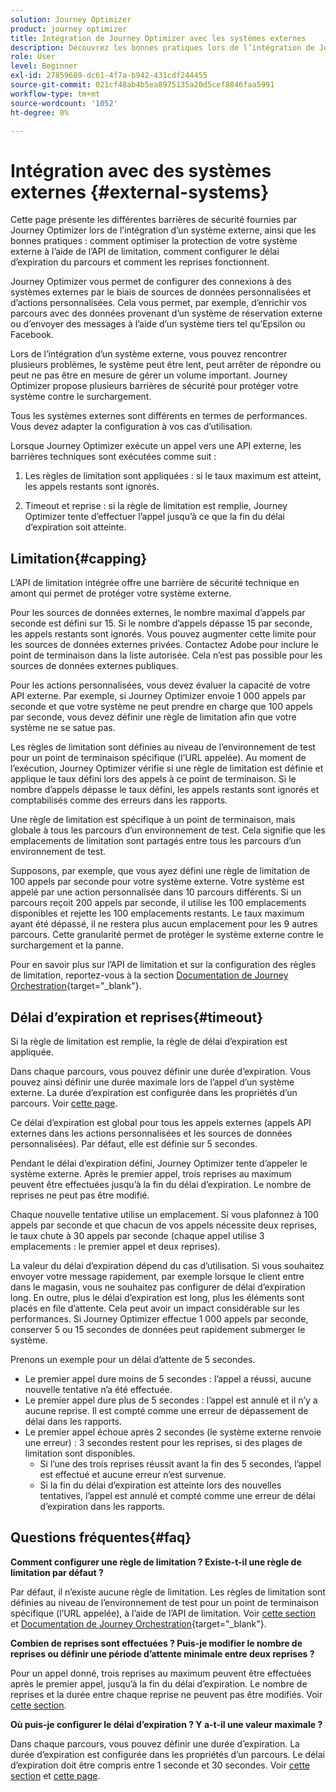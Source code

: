 ```yaml
---
solution: Journey Optimizer
product: journey optimizer
title: Intégration de Journey Optimizer avec les systèmes externes
description: Découvrez les bonnes pratiques lors de l’intégration de Journey Optimizer à des systèmes externes
role: User
level: Beginner
exl-id: 27859689-dc61-4f7a-b942-431cdf244455
source-git-commit: 021cf48ab4b5ea8975135a20d5cef8846faa5991
workflow-type: tm+mt
source-wordcount: '1052'
ht-degree: 0%

---
```


# Intégration avec des systèmes externes {#external-systems}

Cette page présente les différentes barrières de sécurité fournies par Journey Optimizer lors de l’intégration d’un système externe, ainsi que les bonnes pratiques : comment optimiser la protection de votre système externe à l’aide de l’API de limitation, comment configurer le délai d’expiration du parcours et comment les reprises fonctionnent.

Journey Optimizer vous permet de configurer des connexions à des systèmes externes par le biais de sources de données personnalisées et d’actions personnalisées. Cela vous permet, par exemple, d’enrichir vos parcours avec des données provenant d’un système de réservation externe ou d’envoyer des messages à l’aide d’un système tiers tel qu’Epsilon ou Facebook.

Lors de l’intégration d’un système externe, vous pouvez rencontrer plusieurs problèmes, le système peut être lent, peut arrêter de répondre ou peut ne pas être en mesure de gérer un volume important. Journey Optimizer propose plusieurs barrières de sécurité pour protéger votre système contre le surchargement.

Tous les systèmes externes sont différents en termes de performances. Vous devez adapter la configuration à vos cas d’utilisation.

Lorsque Journey Optimizer exécute un appel vers une API externe, les barrières techniques sont exécutées comme suit :

1. Les règles de limitation sont appliquées : si le taux maximum est atteint, les appels restants sont ignorés.

2. Timeout et reprise : si la règle de limitation est remplie, Journey Optimizer tente d’effectuer l’appel jusqu’à ce que la fin du délai d’expiration soit atteinte.

## Limitation{#capping}

L’API de limitation intégrée offre une barrière de sécurité technique en amont qui permet de protéger votre système externe.

Pour les sources de données externes, le nombre maximal d’appels par seconde est défini sur 15. Si le nombre d’appels dépasse 15 par seconde, les appels restants sont ignorés. Vous pouvez augmenter cette limite pour les sources de données externes privées. Contactez Adobe pour inclure le point de terminaison dans la liste autorisée. Cela n’est pas possible pour les sources de données externes publiques.

Pour les actions personnalisées, vous devez évaluer la capacité de votre API externe. Par exemple, si Journey Optimizer envoie 1 000 appels par seconde et que votre système ne peut prendre en charge que 100 appels par seconde, vous devez définir une règle de limitation afin que votre système ne se satue pas.

Les règles de limitation sont définies au niveau de l’environnement de test pour un point de terminaison spécifique (l’URL appelée). Au moment de l’exécution, Journey Optimizer vérifie si une règle de limitation est définie et applique le taux défini lors des appels à ce point de terminaison. Si le nombre d’appels dépasse le taux défini, les appels restants sont ignorés et comptabilisés comme des erreurs dans les rapports.

Une règle de limitation est spécifique à un point de terminaison, mais globale à tous les parcours d’un environnement de test. Cela signifie que les emplacements de limitation sont partagés entre tous les parcours d’un environnement de test.

Supposons, par exemple, que vous ayez défini une règle de limitation de 100 appels par seconde pour votre système externe. Votre système est appelé par une action personnalisée dans 10 parcours différents. Si un parcours reçoit 200 appels par seconde, il utilise les 100 emplacements disponibles et rejette les 100 emplacements restants. Le taux maximum ayant été dépassé, il ne restera plus aucun emplacement pour les 9 autres parcours. Cette granularité permet de protéger le système externe contre le surchargement et la panne.

Pour en savoir plus sur l’API de limitation et sur la configuration des règles de limitation, reportez-vous à la section [Documentation de Journey Orchestration](https://experienceleague.adobe.com/docs/journeys/using/working-with-apis/capping.html){target=&quot;_blank&quot;}.

## Délai d’expiration et reprises{#timeout}

Si la règle de limitation est remplie, la règle de délai d’expiration est appliquée.

Dans chaque parcours, vous pouvez définir une durée d’expiration. Vous pouvez ainsi définir une durée maximale lors de l’appel d’un système externe. La durée d’expiration est configurée dans les propriétés d’un parcours. Voir [cette page](../building-journeys/journey-gs.md#timeout_and_error).

Ce délai d’expiration est global pour tous les appels externes (appels API externes dans les actions personnalisées et les sources de données personnalisées). Par défaut, elle est définie sur 5 secondes.

Pendant le délai d’expiration défini, Journey Optimizer tente d’appeler le système externe. Après le premier appel, trois reprises au maximum peuvent être effectuées jusqu’à la fin du délai d’expiration. Le nombre de reprises ne peut pas être modifié.

Chaque nouvelle tentative utilise un emplacement. Si vous plafonnez à 100 appels par seconde et que chacun de vos appels nécessite deux reprises, le taux chute à 30 appels par seconde (chaque appel utilise 3 emplacements : le premier appel et deux reprises).

La valeur du délai d’expiration dépend du cas d’utilisation. Si vous souhaitez envoyer votre message rapidement, par exemple lorsque le client entre dans le magasin, vous ne souhaitez pas configurer de délai d’expiration long. En outre, plus le délai d’expiration est long, plus les éléments sont placés en file d’attente. Cela peut avoir un impact considérable sur les performances. Si Journey Optimizer effectue 1 000 appels par seconde, conserver 5 ou 15 secondes de données peut rapidement submerger le système.

Prenons un exemple pour un délai d’attente de 5 secondes.

* Le premier appel dure moins de 5 secondes : l’appel a réussi, aucune nouvelle tentative n’a été effectuée.
* Le premier appel dure plus de 5 secondes : l’appel est annulé et il n’y a aucune reprise. Il est compté comme une erreur de dépassement de délai dans les rapports.
* Le premier appel échoue après 2 secondes (le système externe renvoie une erreur) : 3 secondes restent pour les reprises, si des plages de limitation sont disponibles.
   * Si l’une des trois reprises réussit avant la fin des 5 secondes, l’appel est effectué et aucune erreur n’est survenue.
   * Si la fin du délai d’expiration est atteinte lors des nouvelles tentatives, l’appel est annulé et compté comme une erreur de délai d’expiration dans les rapports.

## Questions fréquentes{#faq}

**Comment configurer une règle de limitation ? Existe-t-il une règle de limitation par défaut ?**

Par défaut, il n’existe aucune règle de limitation. Les règles de limitation sont définies au niveau de l’environnement de test pour un point de terminaison spécifique (l’URL appelée), à l’aide de l’API de limitation. Voir [cette section](../configuration/external-systems.md#capping) et [Documentation de Journey Orchestration](https://experienceleague.adobe.com/docs/journeys/using/working-with-apis/capping.html){target=&quot;_blank&quot;}.

**Combien de reprises sont effectuées ? Puis-je modifier le nombre de reprises ou définir une période d’attente minimale entre deux reprises ?**

Pour un appel donné, trois reprises au maximum peuvent être effectuées après le premier appel, jusqu’à la fin du délai d’expiration. Le nombre de reprises et la durée entre chaque reprise ne peuvent pas être modifiés. Voir [cette section](../configuration/external-systems.md#timeout).

**Où puis-je configurer le délai d’expiration ? Y a-t-il une valeur maximale ?**

Dans chaque parcours, vous pouvez définir une durée d’expiration. La durée d’expiration est configurée dans les propriétés d’un parcours. Le délai d’expiration doit être compris entre 1 seconde et 30 secondes. Voir [cette section](../configuration/external-systems.md#timeout) et [cette page](../building-journeys/journey-gs.md#timeout_and_error).
